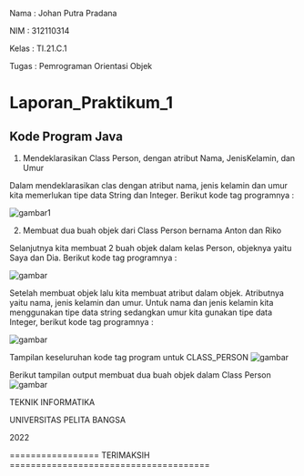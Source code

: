 Nama  : Johan Putra Pradana

NIM   : 312110314

Kelas : TI.21.C.1

Tugas : Pemrograman Orientasi Objek

# Laporan_Praktikum_1

## Kode Program Java

1. Mendeklarasikan Class Person, dengan atribut Nama, JenisKelamin, dan Umur

Dalam mendeklarasikan clas dengan atribut nama, jenis kelamin dan umur kita memerlukan tipe data String dan Integer. Berikut kode tag programnya :

![gambar1](screenshoot/gambar1.png)

2. Membuat dua buah objek dari Class Person bernama Anton dan Riko

Selanjutnya kita membuat 2 buah objek dalam kelas Person, objeknya yaitu Saya dan Dia. Berikut kode tag programnya :

![gambar](screenshoot/gambar2.png)

Setelah membuat objek lalu kita membuat atribut dalam objek. Atributnya yaitu nama, jenis kelamin dan umur. Untuk nama dan jenis kelamin kita menggunakan tipe data string sedangkan umur  kita gunakan tipe data Integer, berikut kode tag programnya :

![gambar](screenshoot/gambar3.png)

Tampilan keseluruhan kode tag program untuk CLASS_PERSON 
![gambar](screenshoot/gambar4.png)

Berikut tampilan output membuat dua buah objek dalam Class Person
![gambar](screenshoot/gambar5.png)

TEKNIK INFORMATIKA

UNIVERSITAS PELITA BANGSA

2022

================= TERIMAKSIH ======================================